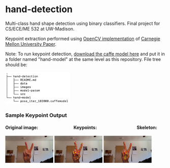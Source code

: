 # hand-detection
Multi-class hand shape detection using binary classifiers. Final project for CS/ECE/ME 532 at UW-Madison.

Keypoint extraction performed using [OpenCV implementation](https://www.learnopencv.com/hand-keypoint-detection-using-deep-learning-and-opencv/) of [Carnegie Mellon University Paper](https://arxiv.org/pdf/1704.07809.pdf). 

Note: To run keypoint detection, [download the caffe model here](http://posefs1.perception.cs.cmu.edu/OpenPose/models/hand/pose_iter_102000.caffemodel) and put it in a folder named "hand-model" at the same level as this repository. File tree should be:

<img src="https://github.com/apletta/hand-detection/blob/master/images/file_tree.png" alt="images/file_tree.png" width="40%">

### Sample Keypoint Output
#### Original image: &ensp;&ensp;&ensp;&ensp;&ensp;&ensp;&ensp;&ensp;&ensp;&ensp;&ensp;&ensp;&ensp;&ensp;&ensp; Keypoints: &ensp;&ensp;&ensp;&ensp;&ensp;&ensp;&ensp;&ensp;&ensp;&ensp;&ensp;&ensp;&ensp;&ensp;&ensp;&ensp;&ensp; Skeleton: 
<img src="https://github.com/apletta/hand-detection/blob/master/images/sample-keypoint-output/Output-Original.jpg" alt="images/file_tree.png" width="30%"> <img src="https://github.com/apletta/hand-detection/blob/master/images/sample-keypoint-output/Output-Keypoints.jpg" alt="images/file_tree.png" width="30%"> <img src="https://github.com/apletta/hand-detection/blob/master/images/sample-keypoint-output/Output-Skeleton.jpg" alt="images/file_tree.png" width="30%">
